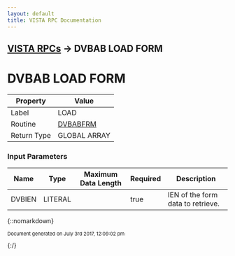 ```yaml
---
layout: default
title: VISTA RPC Documentation
---
```


## [VISTA RPCs](TableOfContents) &#8594; DVBAB LOAD FORM
# DVBAB LOAD FORM



Property | Value
--- | ---
Label | LOAD
Routine | [DVBABFRM](http://code.osehra.org/dox/Routine_DVBABFRM_source.html)
Return Type | GLOBAL ARRAY


### Input Parameters

Name | Type | Maximum Data Length | Required | Description
--- | --- | --- | --- | ---
DVBIEN | LITERAL |  | true | IEN of the form data to retrieve.



{::nomarkdown} <br/><p style="font-size: 11px">Document generated on July 3rd 2017, 12:09:02 pm</p>{:/}